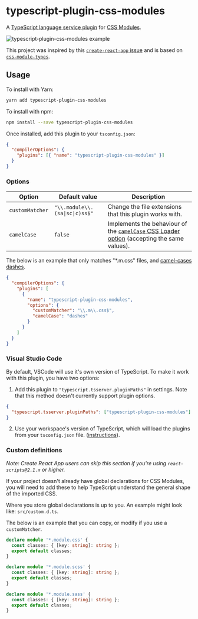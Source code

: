 # typescript-plugin-css-modules

A [TypeScript language service plugin](https://github.com/Microsoft/TypeScript/wiki/Writing-a-Language-Service-Plugin)
for [CSS Modules](https://github.com/css-modules/css-modules).

<img src="https://raw.githubusercontent.com/mrmckeb/typescript-plugin-css-modules/master/docs/images/example.gif" alt="typescript-plugin-css-modules example" />

This project was inspired by this [`create-react-app` issue](https://github.com/facebook/create-react-app/issues/5677)
and is based on [`css-module-types`](https://github.com/timothykang/css-module-types).

## Usage

To install with Yarn:

```sh
yarn add typescript-plugin-css-modules
```

To install with npm:

```sh
npm install --save typescript-plugin-css-modules
```

Once installed, add this plugin to your `tsconfig.json`:

```json
{
  "compilerOptions": {
    "plugins": [{ "name": "typescript-plugin-css-modules" }]
  }
}
```

### Options

| Option          | Default value                  | Description                                                                                                                                           |
| --------------- | ------------------------------ | ----------------------------------------------------------------------------------------------------------------------------------------------------- |
| `customMatcher` | `"\\.module\\.(sa\|sc\|c)ss$"` | Change the file extensions that this plugin works with.                                                                                               |
| `camelCase`     | `false`                        | Implements the behaviour of the [`camelCase` CSS Loader option](https://github.com/webpack-contrib/css-loader#camelcase) (accepting the same values). |

The below is an example that only matches "\*.m.css" files, and [camel-cases dashes](https://github.com/webpack-contrib/css-loader#camelcase).

```json
{
  "compilerOptions": {
    "plugins": [
      {
        "name": "typescript-plugin-css-modules",
        "options": {
          "customMatcher": "\\.m\\.css$",
          "camelCase": "dashes"
        }
      }
    ]
  }
}
```

### Visual Studio Code

By default, VSCode will use it's own version of TypeScript. To make it work with this plugin, you have two options:

1. Add this plugin to `"typescript.tsserver.pluginPaths"` in settings. Note that this method doesn't currently support
   plugin options.

```json
{
  "typescript.tsserver.pluginPaths": ["typescript-plugin-css-modules"]
}
```

2. Use your workspace's version of TypeScript, which will load the plugins from your `tsconfig.json` file.
   ([instructions](https://code.visualstudio.com/docs/languages/typescript#_using-the-workspace-version-of-typescript)).

### Custom definitions

_Note: Create React App users can skip this section if you're using `react-scripts@2.1.x` or higher._

If your project doesn't already have global declarations for CSS Modules, you will need to add these to help TypeScript understand the general shape of the imported CSS.

Where you store global declarations is up to you. An example might look like: `src/custom.d.ts`.

The below is an example that you can copy, or modify if you use a `customMatcher`.

```ts
declare module '*.module.css' {
  const classes: { [key: string]: string };
  export default classes;
}

declare module '*.module.scss' {
  const classes: { [key: string]: string };
  export default classes;
}

declare module '*.module.sass' {
  const classes: { [key: string]: string };
  export default classes;
}
```

